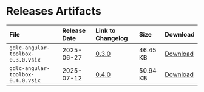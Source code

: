 # Releases Artifacts

| File | Release Date | Link to Changelog | Size | Download |
| :--- | :--- | :--- | :--- | :--- |
| `gdlc-angular-toolbox-0.3.0.vsix` | 2025-06-27 | [0.3.0](/CHANGELOG?id=_030-2025-06-27) | 46.45 KB | <a href="/artifacts/gdlc-angular-toolbox-0.3.0.vsix" download>Download</a> |
| `gdlc-angular-toolbox-0.4.0.vsix` | 2025-07-12 | [0.4.0](/CHANGELOG?id=_040-2025-07-12) | 50.94 KB | <a href="/artifacts/gdlc-angular-toolbox-0.4.0.vsix" download>Download</a> |